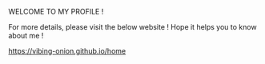 WELCOME TO MY PROFILE !

For more details, please visit the below website ! Hope it helps you to know about me !

https://vibing-onion.github.io/home
